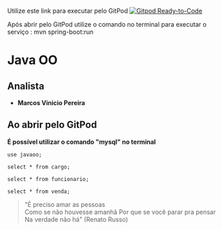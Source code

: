 Utilize este link para executar pelo GitPod [![Gitpod Ready-to-Code](https://img.shields.io/badge/Gitpod-Ready--to--Code-blue?logo=gitpod)](https://gitpod.io/#https://github.com/MarcosVP-Fatec/JavaOO)
    
Após abrir pelo GitPod utilize o comando no terminal para executar o serviço : mvn spring-boot:run

# Java OO
## Analista
* **Marcos Vinicio Pereira**

## Ao abrir pelo GitPod
**É possível utilizar o comando "mysql" no terminal**

    use javaoo;
    
    select * from cargo;
    
    select * from funcionario;
    
    select * from venda;




> "É preciso amar as pessoas  
> Como se não houvesse amanhã
> Por que se você parar pra pensar  
> Na verdade não há"  (Renato Russo)

